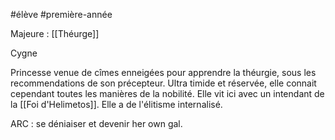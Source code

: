 #élève #première-année 

Majeure : [[Théurge]]

Cygne

Princesse venue de cîmes enneigées pour apprendre la théurgie, sous les recommendations de son précepteur. 
Ultra timide et réservée, elle connait cependant toutes les manières de la nobilité. 
Elle vit ici avec un intendant de la [[Foi d'Helimetos]]. Elle a de l'élitisme internalisé.

ARC : se déniaiser et devenir her own gal.